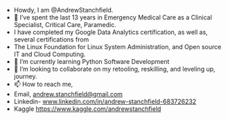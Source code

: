 - Howdy, I am @AndrewStanchfield.  
- 👀 I’ve spent the last 13 years in Emergency Medical Care as a Clinical Specialist, Critical Care, Paramedic.
- I have completed my Google Data Analytics certification, as well as, several certifications from 
- The Linux Foundation for Linux System Administration, and Open source IT and Cloud Computing. 
- 🌱 I’m currently learning Python Software Development
- 💞️ I’m looking to collaborate on my retooling, reskilling, and leveling up, journey. 
- 📫 How to reach me,  
- Email,  andrew.stanchfield@gmail.com
- Linkedin- www.linkedin.com/in/andrew-stanchfield-683726232
- Kaggle  https://www.kaggle.com/andrewstanchfield

<!---
AndrewStanchfield/AndrewStanchfield is a ✨ special ✨ repository because its `README.md` (this file) appears on your GitHub profile.
You can click the Preview link to take a look at your changes.
--->
